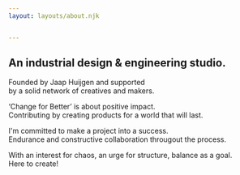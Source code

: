 ```yaml
---
layout: layouts/about.njk


---
```



## An industrial design & engineering studio. 

Founded by Jaap Huijgen and supported <br>
by a solid network of creatives and makers.

‘Change for Better’ is about positive impact. <br>
Contributing by creating products for a world that will last.

I'm committed to make a project into a success. <br>
Endurance and constructive collaboration througout the process. 


With an interest for chaos, an urge for structure, balance as a goal. <br>
Here to create!

